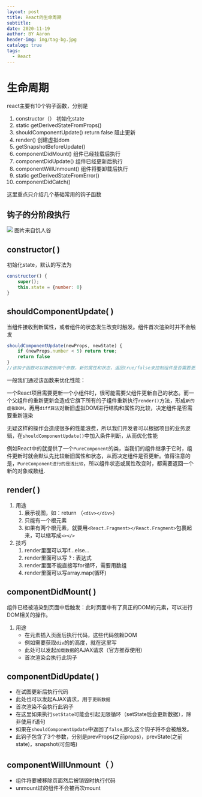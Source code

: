 ```yaml
---
layout: post
title: React的生命周期
subtitle:
date: 2020-11-19
author: BY Aaron
header-img: img/tag-bg.jpg
catalog: true
tags:
  - React
---
```

# 生命周期

react主要有10个钩子函数，分别是
   1. constructor（） 初始化state
   2. static getDerivedStateFromProps()
   3. shouldComponentUpdate() return false 阻止更新
   4. render() 创建虚拟dom
   5. getSnapshotBeforeUpdate()
   6. componentDidMount() 组件已经挂载后执行
   7. componentDidUpdate() 组件已经更新后执行
   8. componentWillUnmount() 组件将要卸载后执行
   9. static getDerivedStateFromError()
   10. componentDidCatch()
   
这里重点只介绍几个基础常用的钩子函数
## 钩子的分阶段执行

![](/img/item/item11-19.jpg)
图片来自饥人谷
## constructor( )
初始化state，默认的写法为
```js
constructor() {
    super();
    this.state = {number: 0}
}
```

## shouldComponentUpdate( )
当组件接收到新属性，或者组件的状态发生改变时触发。组件首次渲染时并不会触发
```js
shouldComponentUpdate(newProps, newState) {
    if (newProps.number < 5) return true;
    return false
}
//该钩子函数可以接收到两个参数，新的属性和状态，返回true/false来控制组件是否需要更新。
```

一般我们通过该函数来优化性能：

一个React项目需要更新一个小组件时，很可能需要父组件更新自己的状态。而一个父组件的重新更新会造成它旗下所有的子组件重新执行`render()`方法，形成`新的虚拟DOM`，再用`diff算法`对新旧虚拟DOM进行结构和属性的比较，决定组件是否需要重新渲染


无疑这样的操作会造成很多的性能浪费，所以我们开发者可以根据项目的业务逻辑，在`shouldComponentUpdate()`中加入条件判断，从而优化性能


例如React中的就提供了一个`PureComponent`的类，当我们的组件继承于它时，组件更新时就会默认先比较新旧属性和状态，从而决定组件是否更新。值得注意的是，`PureComponent进行的是浅比较`，所以组件状态或属性改变时，都需要返回一个新的对象或数组.

## render( )
1. 用途
   1. 展示视图，如：return （`<div></div>`）
   2. 只能有一个根元素
   3. 如果有两个根元素，就要用`<React.Fragment></React.Fragment>`包裹起来，可以缩写成`<></>`
2. 技巧
   1. render里面可以写if...else...
   2. render里面可以写 ? : 表达式
   3. render里面不能直接写for循环，需要用数组
   4. render里面可以写array.map(循环)

## componentDidMount( )
组件已经被渲染到页面中后触发：此时页面中有了真正的DOM的元素，可以进行DOM相关的操作。

1. 用途
    * 在元素插入页面后执行代码，这些代码依赖DOM
    * 例如需要获取`div`的的高度，就在这里写
    * 此处可以发起`加载数据`的AJAX请求（官方推荐使用）
    * 首次渲染会执行此钩子

## componentDidUpdate( )
   * 在试图更新后执行代码
   * 此处也可以发起AJAX请求，用于`更新数据`
   * 首次渲染不会执行此钩子
   * 在这里如果执行`setState`可能会引起无限循环（setState后会更新数据），除非使用if语句
   * 如果在`shouldComponentUpdate`中返回了`false`,那么这个钩子将不会被触发。
   * 此钩子包含了3个参数，分别是prevProps(之前props)，prevState(之前state)，snapshot(可忽略)
## componentWillUnmount（ ）
   * 组件将要被移除页面然后被销毁时执行代码
   * unmount过的组件不会被再次mount
 